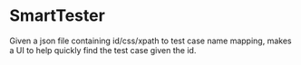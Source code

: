 # SmartTester
Given a json file containing id/css/xpath to test case name mapping, makes a UI to help quickly find the test case given the id.
